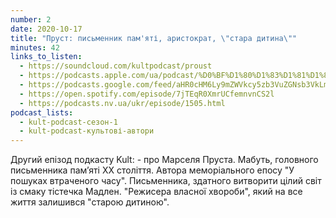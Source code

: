 ```yaml
---
number: 2
date: 2020-10-17
title: "Пруст: письменник пам'яті, аристократ, \"стара дитина\""
minutes: 42
links_to_listen:
  - https://soundcloud.com/kultpodcast/proust
  - https://podcasts.apple.com/ua/podcast/%D0%BF%D1%80%D1%83%D1%81%D1%82-%D0%BF%D0%B8%D1%81%D1%8C%D0%BC%D0%B5%D0%BD%D0%BD%D0%B8%D0%BA-%D0%BF%D0%B0%D0%BC%D1%8F%D1%82%D1%96-%D0%B0%D1%80%D0%B8%D1%81%D1%82%D0%BE%D0%BA%D1%80%D0%B0%D1%82-%D1%81%D1%82%D0%B0%D1%80%D0%B0-%D0%B4%D0%B8%D1%82%D0%B8%D0%BD%D0%B0/id1581339249?i=1000532083349
  - https://podcasts.google.com/feed/aHR0cHM6Ly9mZWVkcy5zb3VuZGNsb3VkLmNvbS91c2Vycy9zb3VuZGNsb3VkOnVzZXJzOjg5MjM3MjAyNy9zb3VuZHMucnNz/episode/dGFnOnNvdW5kY2xvdWQsMjAxMDp0cmFja3MvOTEyMDcyMTY5
  - https://open.spotify.com/episode/7jTEqR0XmrUCfemnvnCS2l
  - https://podcasts.nv.ua/ukr/episode/1505.html
podcast_lists:
  - kult-podcast-сезон-1
  - kult-podcast-культові-автори
---
```


Другий епізод подкасту Kult: - про Марселя Пруста. Мабуть, головного
письменника пам’яті ХХ століття. Автора меморіального епосу "У пошуках
втраченого часу". Письменника, здатного витворити цілий світ із смаку тістечка
Мадлен. "Режисера власної хвороби",  який на все життя залишився "старою
дитиною".
